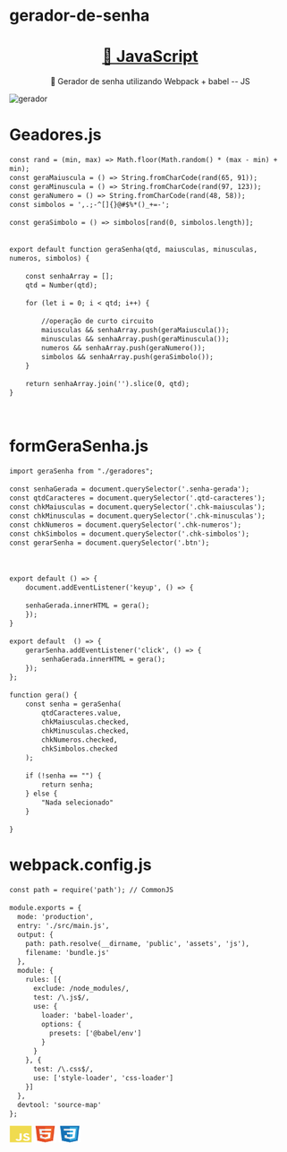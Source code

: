 # gerador-de-senha


<h1 align="center">
    <a href="https://pt-br.reactjs.org/">🔗 JavaScript</a>
</h1>
<p align="center">🚀 Gerador de senha utilizando Webpack + babel -- JS</p>


![gerador](https://user-images.githubusercontent.com/60278232/152543011-f6296206-f775-4476-921b-c10737b68fba.png)


<h1>Geadores.js</h1>

```
const rand = (min, max) => Math.floor(Math.random() * (max - min) + min);
const geraMaiuscula = () => String.fromCharCode(rand(65, 91));
const geraMinuscula = () => String.fromCharCode(rand(97, 123));
const geraNumero = () => String.fromCharCode(rand(48, 58));
const simbolos = ',.;-^[]{}@#$%*()_+=-';

const geraSimbolo = () => simbolos[rand(0, simbolos.length)];


export default function geraSenha(qtd, maiusculas, minusculas, numeros, simbolos) {
    
    const senhaArray = [];
    qtd = Number(qtd); 
    
    for (let i = 0; i < qtd; i++) {
        
        //operação de curto circuito
        maiusculas && senhaArray.push(geraMaiuscula());
        minusculas && senhaArray.push(geraMinuscula());
        numeros && senhaArray.push(geraNumero());
        simbolos && senhaArray.push(geraSimbolo());
    }

    return senhaArray.join('').slice(0, qtd);
}



```

<h1>formGeraSenha.js</h1>

```
import geraSenha from "./geradores";

const senhaGerada = document.querySelector('.senha-gerada');
const qtdCaracteres = document.querySelector('.qtd-caracteres');
const chkMaiusculas = document.querySelector('.chk-maiusculas');
const chkMinusculas = document.querySelector('.chk-minusculas');
const chkNumeros = document.querySelector('.chk-numeros');
const chkSimbolos = document.querySelector('.chk-simbolos');
const gerarSenha = document.querySelector('.btn');



export default () => {
    document.addEventListener('keyup', () => {
        
    senhaGerada.innerHTML = gera();
    });
}

export default  () => {
    gerarSenha.addEventListener('click', () => {
        senhaGerada.innerHTML = gera();
    }); 
};

function gera() {
    const senha = geraSenha(
        qtdCaracteres.value,
        chkMaiusculas.checked,
        chkMinusculas.checked,
        chkNumeros.checked,
        chkSimbolos.checked
    );

    if (!senha == "") {
        return senha;
    } else {
        "Nada selecionado"
    }
 
}

```
<h1>webpack.config.js</h1>

```
const path = require('path'); // CommonJS

module.exports = {
  mode: 'production',
  entry: './src/main.js',
  output: {
    path: path.resolve(__dirname, 'public', 'assets', 'js'),
    filename: 'bundle.js'
  },
  module: {
    rules: [{
      exclude: /node_modules/,
      test: /\.js$/,
      use: {
        loader: 'babel-loader',
        options: {
          presets: ['@babel/env']
        }
      }
    }, {
      test: /\.css$/,
      use: ['style-loader', 'css-loader']
    }]
  },
  devtool: 'source-map'
};

```


  <img align="center" alt="Rafa-Js" height="30" width="40" src="https://raw.githubusercontent.com/devicons/devicon/master/icons/javascript/javascript-plain.svg">
<img align="center" alt="Rafa-HTML" height="30" width="40" src="https://raw.githubusercontent.com/devicons/devicon/master/icons/html5/html5-original.svg">
  <img align="center" alt="Rafa-CSS" height="30" width="40" src="https://raw.githubusercontent.com/devicons/devicon/master/icons/css3/css3-original.svg">



